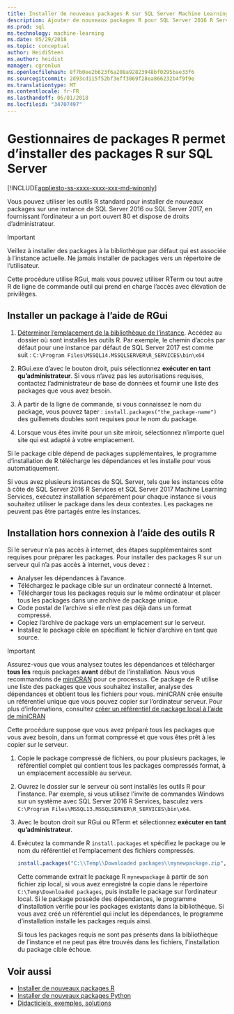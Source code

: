 ```yaml
---
title: Installer de nouveaux packages R sur SQL Server Machine Learning Services | Documents Microsoft
description: Ajouter de nouveaux packages R pour SQL Server 2016 R Services ou SQL Server 2017 Machine Learning Services (de-de base de données)
ms.prod: sql
ms.technology: machine-learning
ms.date: 05/29/2018
ms.topic: conceptual
author: HeidiSteen
ms.author: heidist
manager: cgronlun
ms.openlocfilehash: 8f7b0ee2b623f6a208a92823948bf0295bae33f6
ms.sourcegitcommit: 2d93cd115f52bf3eff3069f28ea866232b4f9f9e
ms.translationtype: MT
ms.contentlocale: fr-FR
ms.lasthandoff: 06/01/2018
ms.locfileid: "34707497"
---
```

# <a name="use-r-package-managers-to-install-r-packages-on-sql-server"></a>Gestionnaires de packages R permet d’installer des packages R sur SQL Server
[!INCLUDE[appliesto-ss-xxxx-xxxx-xxx-md-winonly](../../includes/appliesto-ss-xxxx-xxxx-xxx-md-winonly.md)]

Vous pouvez utiliser les outils R standard pour installer de nouveaux packages sur une instance de SQL Server 2016 ou SQL Server 2017, en fournissant l’ordinateur a un port ouvert 80 et dispose de droits d’administrateur.

> [!IMPORTANT] 
> Veillez à installer des packages à la bibliothèque par défaut qui est associée à l’instance actuelle. Ne jamais installer de packages vers un répertoire de l’utilisateur.

Cette procédure utilise RGui, mais vous pouvez utiliser RTerm ou tout autre R de ligne de commande outil qui prend en charge l’accès avec élévation de privilèges.

## <a name="install-a-package-using-rgui"></a>Installer un package à l’aide de RGui

1. [Déterminer l’emplacement de la bibliothèque de l’instance](installing-and-managing-r-packages.md). Accédez au dossier où sont installés les outils R. Par exemple, le chemin d’accès par défaut pour une instance par défaut de SQL Server 2017 est comme suit : `C:\Program Files\MSSQL14.MSSQLSERVER\R_SERVICES\bin\x64`

1. RGui.exe d’avec le bouton droit, puis sélectionnez **exécuter en tant qu’administrateur**. Si vous n’avez pas les autorisations requises, contactez l’administrateur de base de données et fournir une liste des packages que vous avez besoin.

1. À partir de la ligne de commande, si vous connaissez le nom du package, vous pouvez taper : `install.packages("the_package-name")` des guillemets doubles sont requises pour le nom du package.

1. Lorsque vous êtes invité pour un site miroir, sélectionnez n’importe quel site qui est adapté à votre emplacement.

Si le package cible dépend de packages supplémentaires, le programme d’installation de R télécharge les dépendances et les installe pour vous automatiquement.

Si vous avez plusieurs instances de SQL Server, tels que les instances côte à côte de SQL Server 2016 R Services et SQL Server 2017 Machine Learning Services, exécutez installation séparément pour chaque instance si vous souhaitez utiliser le package dans les deux contextes. Les packages ne peuvent pas être partagés entre les instances.

## <a name = "bkmk_offlineInstall"></a> Installation hors connexion à l’aide des outils R

Si le serveur n’a pas accès à internet, des étapes supplémentaires sont requises pour préparer les packages. Pour installer des packages R sur un serveur qui n’a pas accès à internet, vous devez :

+ Analyser les dépendances à l’avance.
+ Téléchargez le package cible sur un ordinateur connecté à Internet.
+ Télécharger tous les packages requis sur le même ordinateur et placer tous les packages dans une archive de package unique.
+ Code postal de l’archive si elle n’est pas déjà dans un format compressé.
+ Copiez l’archive de package vers un emplacement sur le serveur.
+ Installez le package cible en spécifiant le fichier d’archive en tant que source.

> [!IMPORTANT] 
>  Assurez-vous que vous analysez toutes les dépendances et télécharger **tous les** requis packages **avant** début de l’installation. Nous vous recommandons de [miniCRAN](https://mran.microsoft.com/package/miniCRAN) pour ce processus. Ce package de R utilise une liste des packages que vous souhaitez installer, analyse des dépendances et obtient tous les fichiers pour vous. miniCRAN crée ensuite un référentiel unique que vous pouvez copier sur l’ordinateur serveur. Pour plus d’informations, consultez [créer un référentiel de package local à l’aide de miniCRAN](create-a-local-package-repository-using-minicran.md)

Cette procédure suppose que vous avez préparé tous les packages que vous avez besoin, dans un format compressé et que vous êtes prêt à les copier sur le serveur.

1. Copie le package compressé de fichiers, ou pour plusieurs packages, le référentiel complet qui contient tous les packages compressés format, à un emplacement accessible au serveur.

2. Ouvrez le dossier sur le serveur où sont installés les outils R pour l’instance. Par exemple, si vous utilisez l’invite de commandes Windows sur un système avec SQL Server 2016 R Services, basculez vers `C:\Program Files\MSSQL13.MSSQLSERVER\R_SERVICES\bin\x64`.

3. Avec le bouton droit sur RGui ou RTerm et sélectionnez **exécuter en tant qu’administrateur**.

4. Exécutez la commande R `install.packages` et spécifiez le package ou le nom du référentiel et l’emplacement des fichiers compressés.

    ```R
    install.packages("C:\\Temp\\Downloaded packages\\mynewpackage.zip", repos=NULL)
    ```

    Cette commande extrait le package R `mynewpackage` à partir de son fichier zip local, si vous avez enregistré la copie dans le répertoire `C:\Temp\Downloaded packages`, puis installe le package sur l’ordinateur local. Si le package possède des dépendances, le programme d’installation vérifie pour les packages existants dans la bibliothèque. Si vous avez créé un référentiel qui inclut les dépendances, le programme d’installation installe les packages requis ainsi.

    Si tous les packages requis ne sont pas présents dans la bibliothèque de l’instance et ne peut pas être trouvés dans les fichiers, l’installation du package cible échoue.

## <a name="see-also"></a>Voir aussi

+ [Installer de nouveaux packages R](install-additional-r-packages-on-sql-server.md)
+ [Installer de nouveaux packages Python](../python/install-additional-python-packages-on-sql-server.md)
+ [Didacticiels, exemples, solutions](../tutorials/machine-learning-services-tutorials.md)